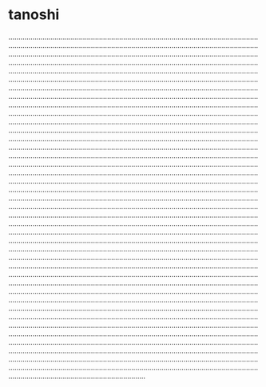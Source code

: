 # tanoshi

....................................................................................................................................................................................................................................................................................................................................................................................................................................................................................................................................................................................................................................................................................................................................................................................................................................................................................................................................................................................................................................................................................................................................................................................................................................................................................................................................................................................................................................................................................................................................................................................................................................................................................................................................................................................................................................................................................................................................................................................................................................................................................................................................................................................................................................................................................................................................................................................................................................................................................................................................................................................................................................................................................................................................................................................................................................................................................................................................................................................................................................................................................................................................................................................................................................................................................................................................................................................................................................................................................................................................................................................................................................................................................................................................................................................................................................................................................................................................................................................................................................................................................................................................................................................................................................................................................................................................................................................................................................................................................................................................................................................................................................................................................................................................................................................................................................................................................................................................................................................................................................................................................................................................................................................................................................
